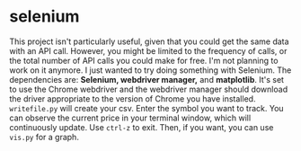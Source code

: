 # selenium
This project isn't particularly useful, given that you could get the same data with an API call. However, you might be limited to the frequency of calls, or the total number of API calls you could make for free. I'm not planning to work on it anymore. I just wanted to try doing something with Selenium. The dependencies are: <b>Selenium, webdriver manager,</b> and <b>matplotlib</b>. It's set to use the Chrome webdriver and the webdriver manager should download the driver appropriate to the version of Chrome you have installed. `writefile.py` will create your csv. Enter the symbol you want to track. You can observe the current price in your terminal window, which will continuously update. Use `ctrl-z` to exit. Then, if you want, you can use `vis.py` for a graph.
